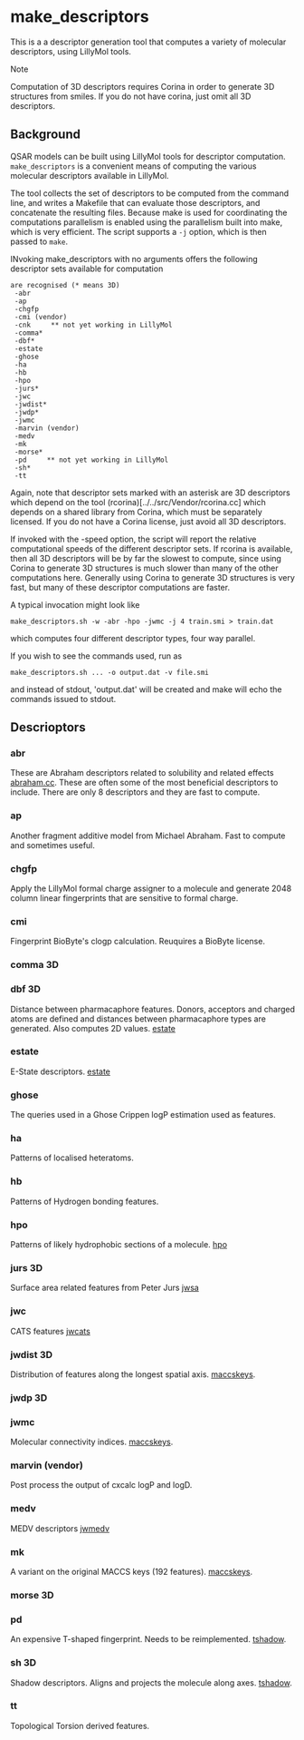 # make_descriptors

This is a a descriptor generation tool that computes a variety of
molecular descriptors, using LillyMol tools.

> [!NOTE]
> Computation of 3D descriptors requires Corina in order to generate
> 3D structures from smiles. If you do not have corina, just omit
> all 3D descriptors. 

## Background
QSAR models can be built using LillyMol tools for descriptor computation.
`make_descriptors` is a convenient means of computing the various molecular
descriptors available in LillyMol.

The tool collects the set of descriptors to be computed from the command
line, and writes a Makefile that can evaluate those descriptors, and concatenate
the resulting files. Because make is used for coordinating the computations
parallelism is enabled using the parallelism built into make, which is very
efficient. The script supports a `-j` option, which is then passed to `make`.

INvoking make_descriptors with no arguments offers the following descriptor
sets available for computation
```
are recognised (* means 3D)
 -abr
 -ap
 -chgfp
 -cmi (vendor)
 -cnk     ** not yet working in LillyMol
 -comma*
 -dbf*
 -estate
 -ghose
 -ha 
 -hb
 -hpo
 -jurs*
 -jwc
 -jwdist*
 -jwdp*
 -jwmc
 -marvin (vendor)
 -medv
 -mk
 -morse*
 -pd     ** not yet working in LillyMol
 -sh*
 -tt
```
Again, note that descriptor sets marked with an asterisk are 3D descriptors which
depend on the tool (rcorina)[../../src/Vendor/rcorina.cc] which depends on a shared
library from Corina, which must be separately licensed. If you do not have a Corina
license, just avoid all 3D descriptors.

If invoked with the -speed option, the script will report the relative
computational speeds of the different descriptor sets. If rcorina is available,
then all 3D descriptors will be by far the slowest to compute, since using Corina
to generate 3D structures is much slower than many of the other computations here.
Generally using Corina to generate 3D structures is very fast, but many of these
descriptor computations are faster.

A typical invocation might look like

```
make_descriptors.sh -w -abr -hpo -jwmc -j 4 train.smi > train.dat
```
which computes four different descriptor types, four way parallel.

If you wish to see the commands used, run as
```
make_descriptors.sh ... -o output.dat -v file.smi
```
and instead of stdout, 'output.dat' will be created and make will
echo the commands issued to stdout.

## Descrioptors
### abr
These are Abraham descriptors related to solubility and related effects
[abraham.cc](src/Molecule_Tools/abraham.cc). These are often some of the most
beneficial descriptors to include. There are only 8 descriptors and they are
fast to compute.

### ap
Another fragment additive model from Michael Abraham. Fast to compute
and sometimes useful.

### chgfp
Apply the LillyMol formal charge assigner to a molecule and generate 2048 column linear
fingerprints that are sensitive to formal charge. 

### cmi
Fingerprint BioByte's clogp calculation. Reuquires a BioByte license.

### comma 3D

### dbf 3D
Distance between pharmacaphore features. Donors, acceptors and charged
atoms are defined and distances between pharmacaphore types are generated.
Also computes 2D values.
[estate](src/Molecule_Tools/dbf.cc)

### estate
E-State descriptors.
[estate](src/Molecule_Tools/jwestate.cc)

### ghose
The queries used in a Ghose Crippen logP estimation used as features.

### ha
Patterns of localised heteratoms.

### hb
Patterns of Hydrogen bonding features.

### hpo
Patterns of likely hydrophobic sections of a molecule.
[hpo](src/Molecule_Tools/hydrophobic_sections.cc)

### jurs 3D
Surface area related features from Peter Jurs
[jwsa](src/Molecule_Tools/jw_sa_db_descriptor.cc)

### jwc
CATS features [jwcats](src/Molecule_Tools/jwcats.cc)

### jwdist 3D
Distribution of features along the longest spatial axis.
[maccskeys](src/Molecule_Tools/jw_distribution_along_longest_axis.cc).

### jwdp 3D

### jwmc
Molecular connectivity indices.
[maccskeys](src/Molecule_Tools/jw_molconn.cc).

### marvin (vendor)
Post process the output of cxcalc logP and logD.

### medv
MEDV descriptors [jwmedv](src/Molecule_Tools/jw_MEDV.cc)

### mk
A variant on the original MACCS keys (192 features).
[maccskeys](src/Molecule_Tools/maccskeys_fn5.cc).

### morse 3D

### pd
An expensive T-shaped fingerprint. Needs to be reimplemented.
[tshadow](src/Molecule_Tools/iwpathd.cc).

### sh 3D
Shadow descriptors. Aligns and projects the molecule along axes.
[tshadow](src/Molecule_Tools/tshadow.cc).

### tt
Topological Torsion derived features.

